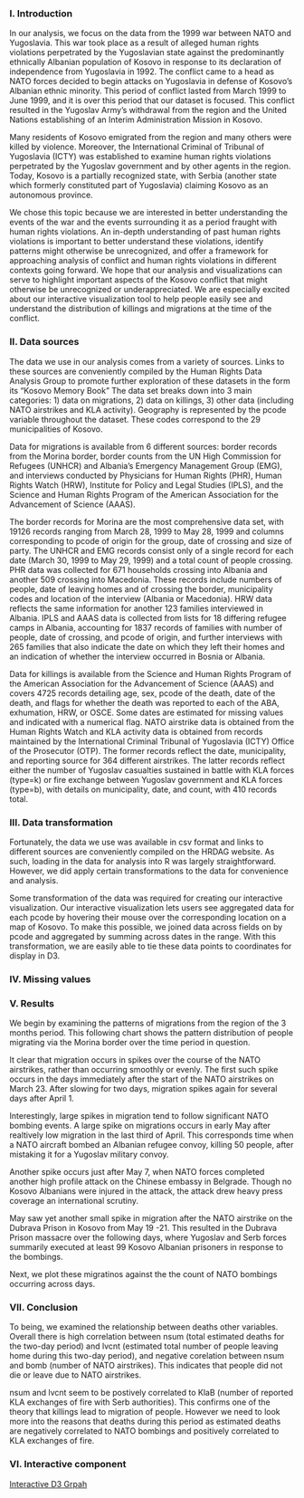 ### I. Introduction

In our analysis, we focus on the data from the 1999 war between NATO and Yugoslavia.  This war took place as a result of alleged human rights violations perpetrated by the Yugoslavian state against the predominantly ethnically Albanian population of Kosovo in response to its declaration of independence from Yugoslavia in 1992.  The conflict came to a head as NATO forces decided to begin attacks on Yugoslavia in defense of Kosovo’s Albanian ethnic minority.  This period of conflict lasted from March 1999 to June 1999, and it is over this period that our dataset is focused.  This conflict resulted in the Yugoslav Army’s withdrawal from the region and the United Nations establishing of an Interim Administration Mission in Kosovo.  

Many residents of Kosovo emigrated from the region and many others were killed by violence.  Moreover, the International Criminal of Tribunal of Yugoslavia (ICTY) was established to examine human rights violations perpetrated by the Yugoslav government and by other agents in the region.  Today, Kosovo is a partially recognized state, with Serbia (another state which formerly constituted part of Yugoslavia) claiming Kosovo as an autonomous province.  

We chose this topic because we are interested in better understanding the events of the war and the events surrounding it as a period fraught with human rights violations.  An in-depth understanding of past human rights violations is important to better understand these violations, identify patterns might otherwise be unrecognized, and offer a framework for approaching analysis of conflict and human rights violations in different contexts going forward.  We hope that our analysis and visualizations can serve to highlight important aspects of the Kosovo conflict that might otherwise be unrecognized or underappreciated.  We are especially excited about our interactive visualization tool to help people easily see and understand the distribution of killings and migrations at the time of the conflict.  

### II. Data sources

The data we use in our analysis comes from a variety of sources.  Links to these sources are conveniently compiled by the Human Rights Data Analysis Group to promote further exploration of these datasets in the form its “Kosovo Memory Book”
The data set breaks down into 3 main categories:  1) data on migrations, 2) data on killings, 3) other data (including NATO airstrikes and KLA activity).  Geography is represented by the pcode variable throughout the dataset.  These codes correspond to the 29 municipalities of Kosovo.  

Data for migrations is available from 6 different sources:  border records from the Morina border, border counts from the UN High Commission for Refugees (UNHCR) and Albania’s Emergency Management Group (EMG), and interviews conducted by Physicians for Human Rights (PHR), Human Rights Watch (HRW), Institute for Policy and Legal Studies (IPLS), and the Science and Human Rights Program of the American Association for the Advancement of Science (AAAS).  

The border records for Morina are the most comprehensive data set, with 19126 records ranging from March 28, 1999 to May 28, 1999 and columns corresponding to pcode of origin for the group, date of crossing and size of party.  The UNHCR and EMG records consist only of a single record for each date (March 30, 1999 to May 29, 1999) and a total count of people crossing.  PHR data was collected for 671 households crossing into Albania and another 509 crossing into Macedonia.  These records include numbers of people, date of leaving homes and of crossing the border, municipality codes and location of the interview (Albania or Macedonia).  HRW data reflects the same information for another 123 families interviewed in Albania.  IPLS and AAAS data is collected from lists for 18 differing refugee camps in Albania, accounting for 1837 records of families with number of people, date of crossing, and pcode of origin, and further interviews with 265 families that also indicate the date on which they left their homes and an indication of whether the interview occurred in Bosnia or Albania.  

Data for killings is available from the Science and Human Rights Program of the American Association for the Advancement of Science (AAAS) and covers 4725 records detailing age, sex, pcode of the death, date of the death, and flags for whether the death was reported to each of the ABA, exhumation, HRW, or OSCE.  Some dates are estimated for missing values and indicated with a numerical flag.  NATO airstrike data is obtained from the Human Rights Watch and KLA activity data is obtained from records maintained by the International Criminal Tribunal of Yugoslavia (ICTY) Office of the Prosecutor (OTP).  The former records reflect the date, municipality, and reporting source for 364 different airstrikes.  The latter records reflect either the number of Yugoslav casualties sustained in battle with KLA forces (type=k) or fire exchange between Yugoslav government and KLA forces (type=b), with details on municipality, date, and count, with 410 records total.  

### III. Data transformation

Fortunately, the data we use was available in csv format and links to different sources are conveniently compiled on the HRDAG website.  As such, loading in the data for analysis into R was largely straightforward.  However, we did apply certain transformations to the data for convenience and analysis. 

Some transformation of the data was required for creating our interactive visualization.  Our interactive visualization lets users see aggregated data for each pcode by hovering their mouse over the corresponding location on a map of Kosovo.  To make this possible, we joined data across fields on by pcode and aggregated by summing across dates in the range.  With this transformation, we are easily able to tie these data points to coordinates for display in D3.  


### IV. Missing values



### V. Results

We begin by examining the patterns of migrations from the region of the 3 months period.  This following chart shows the pattern distribution of people migrating via the Morina border over the time period in question.  

It clear that migration occurs in spikes over the course of the NATO airstrikes, rather than occurring smoothly or evenly.  The first such spike occurs in the days immediately after the start of the NATO airstrikes on March 23.  After slowing for two days, migration spikes again for several days after April 1.

Interestingly, large spikes in migration tend to follow significant NATO bombing events.  A large spike on migrations occurs in early May after realtively low migration in the last third of April.  This corresponds time when a NATO aircraft bombed an Albanian refugee convoy, killing 50 people, after mistaking it for a Yugoslav military convoy.  

Another spike occurs just after May 7, when NATO forces completed another high profile attack on the Chinese embassy in Belgrade.  Though no Kosovo Albanians were injured in the attack, the attack drew heavy press coverage an international scrutiny.  

May saw yet another small spike in migration after the NATO airstrike on the Dubrava Prison in Kosovo from May 19 -21.  This resulted in the Dubrava Prison massacre over the following days, where Yugoslav and Serb forces summarily executed at least 99 Kosovo Albanian prisoners in response to the bombings.  

Next, we plot these migratinos against the the count of NATO bombings occurring across days. 

### VII.  Conclusion

To being, we examined the relationship between deaths other variables.  Overall there is high correlation between nsum (total estimated deaths for the two-day period) and lvcnt (estimated total number of people leaving home during this two-day period), and negative corelation between nsum and bomb (number of NATO airstrikes). This indicates that people did not die or leave due to NATO airstrikes.  

nsum and lvcnt seem to be postively correlated to KlaB (number of reported KLA exchanges of fire with Serb authorities).  This confirms one of the theory that killings lead to migration of people. However we need to look more into the reasons that deaths during this period as estimated deaths are negatively correlated to NATO bombings and positively correlated to KLA exchanges of fire.



### VI. Interactive component

[Interactive D3 Grpah](/files/d3.html)







